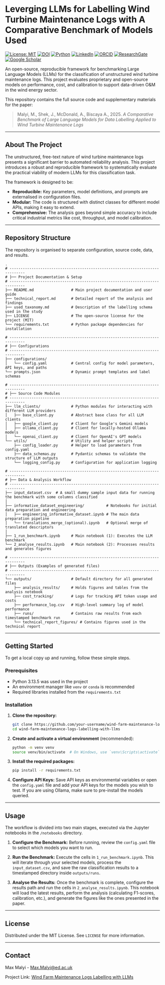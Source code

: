 # Leverging LLMs for Labelling Wind Turbine Maintenance Logs with A Comparative Benchmark of Models Used

[![License: MIT](https://img.shields.io/badge/License-MIT-yellow.svg)](LICENSE) [![DOI](https://zenodo.org/badge/DOI/10.5281/zenodo.16948633.svg)](https://doi.org/10.5281/zenodo.16948633) [![Python](https://img.shields.io/badge/Python-3.13%2B-blue.svg)](https://www.python.org/) [![LinkedIn](https://img.shields.io/badge/LinkedIn-0077B5?logo=linkedin&logoColor=white)](https://www.linkedin.com/in/mvmalyi/) [![ORCID](https://img.shields.io/badge/ORCID-A6CE39?logo=orcid&logoColor=white)](https://orcid.org/0000-0002-1503-9798) [![ResearchGate](https://img.shields.io/badge/ResearchGate-00CCBB?logo=researchgate&logoColor=white)](https://www.researchgate.net/profile/Max-Malyi) [![Google Scholar](https://img.shields.io/badge/Google_Scholar-4285F4?logo=googlescholar&logoColor=white)](https://scholar.google.com/citations?user=FgcRBeUAAAAJ)

An open-source, reproducible framework for benchmarking Large Language Models (LLMs) for the classification of unstructured wind turbine maintenance logs. This project evaluates proprietary and open-source models on performance, cost, and calibration to support data-driven O&M in the wind energy sector.

This repository contains the full source code and supplementary materials for the paper:
> Malyi, M., Shek, J., McDonald, A., Biscaya A., 2025. *A Comparative Benchmark of Large Language Models for Data Labelling Applied to Wind Turbine Maintenance Logs*

---

## About The Project

The unstructured, free-text nature of wind turbine maintenance logs presents a significant barrier to automated reliability analysis. This project introduces a robust and reproducible framework to systematically evaluate the practical viability of modern LLMs for this classification task.

The framework is designed to be:
* **Reproducible:** Key parameters, model definitions, and prompts are externalised in configuration files.
* **Modular:** The code is structured with distinct classes for different model APIs, making it easy to extend.
* **Comprehensive:** The analysis goes beyond simple accuracy to include critical industrial metrics like cost, throughput, and model calibration.

---

## Repository Structure

The repository is organised to separate configuration, source code, data, and results.

```
.
# -----------------------------------------------------------------------------
# ├── Project Documentation & Setup
# -----------------------------------------------------------------------------
├── README.md                 # Main project documentation and user guide
├── technical_report.md       # Detailed report of the analysis and findings
├── used_taxonomy.md          # Description of the labelling schema used in the study
├── LICENSE                   # The open-source license for the project (MIT)
└── requirements.txt          # Python package dependencies for installation

# -----------------------------------------------------------------------------
# ├── Configurations
# -----------------------------------------------------------------------------
├── configurations/
│   └── config.yaml           # Central config for model parameters, API keys, and paths
└── prompts.json              # Dynamic prompt templates and label schemas

# -----------------------------------------------------------------------------
# ├── Source Code Modules
# -----------------------------------------------------------------------------
├── llm_clients/              # Python modules for interacting with different LLM providers
│   ├── base_client.py        # Abstract base class for all LLM clients
│   ├── google_client.py      # Client for Google's Gemini models
│   ├── ollama_client.py      # Client for locally-hosted Ollama models
│   └── openai_client.py      # Client for OpenAI's GPT models
└── utils/                    # Utility and helper scripts
    ├── config_loader.py      # Helper to load parameters from config.yaml
    ├── data_schemas.py       # Pydantic schemas to validate the structure of LLM outputs
    └── logging_config.py     # Configuration for application logging

# -----------------------------------------------------------------------------
# ├── Data & Analysis Workflow
# -----------------------------------------------------------------------------
├── input_dataset.csv  # A small dummy sample input data for running the benchmark with some columns classified 
│
├── informative_dataset_engineering/          # Notebooks for initial data preparation and engineering
│   ├── engineering_informative_dataset.ipynb # The main data preparation pipeline
│   └── translations_merge_(optional).ipynb   # Optional merge of translated descriptors
│
├── 1_run_benchmark.ipynb     # Main notebook (1): Executes the LLM benchmark
└── 2_analyse_results.ipynb   # Main notebook (2): Processes results and generates figures

# -----------------------------------------------------------------------------
# ├── Outputs (Examples of generated files)
# -----------------------------------------------------------------------------
└── outputs/                  # Default directory for all generated files
    ├── analysis_results/     # Holds figures and tables from the analysis notebook
    ├── cost_tracking/        # Logs for tracking API token usage and costs
    ├── performance_log.csv   # High-level summary log of model performance
    ├── runs/                 # Contains raw results from each timestamped benchmark run
    └── technical_report_figures/ # Contains figures used in the technical report
```

---

## Getting Started

To get a local copy up and running, follow these simple steps.

### Prerequisites

* Python 3.13.5 was used in the project
* An environment manager like `venv` or `conda` is recommended
* Required libraries installed from the `requirements.txt`

### Installation

1.  **Clone the repository:**
    ```sh
    git clone https://github.com/your-username/wind-farm-maintenance-logs-labelling-with-llms.git
    cd wind-farm-maintenance-logs-labelling-with-llms
    ```
2.  **Create and activate a virtual environment** (recommended):
    ```sh
    python -m venv venv
    source venv/bin/activate  # On Windows, use `venv\Scripts\activate`
    ```
3.  **Install the required packages:**
    ```sh
    pip install -r requirements.txt
    ```
4.  **Configure API Keys:**
    Save API keys as environmental variables or open the `config.yaml` file and add your API keys for the models you wish to test. If you are using Ollama, make sure to pre-install the models queried.

---

## Usage

The workflow is divided into two main stages, executed via the Jupyter notebooks in the `/notebooks` directory.

1.  **Configure the Benchmark:**
    Before running, review the `config.yaml` file to select which models you want to run.

2.  **Run the Benchmark:**
    Execute the cells in `1_run_benchmark.ipynb`. This will iterate through your selected models, process the `input_dataset.csv`, and save the raw classification results to a timestamped directory inside `outputs/runs`.

3.  **Analyse the Results:**
    Once the benchmark is complete, configure the results path and run the cells in `2_analyse_results.ipynb`. This notebook will load the latest results, perform the analysis (calculating F1-scores, calibration, etc.), and generate the figures like the ones presented in the paper.

---

## License

Distributed under the MIT License. See `LICENSE` for more information.

---

## Contact

Max Malyi - Max.Malyi@ed.ac.uk

Project Link: [Wind Farm Maintenance Logs Labelling with LLMs](https://github.com/your-username/wind-farm-maintenance-logs-labelling-with-llms)

